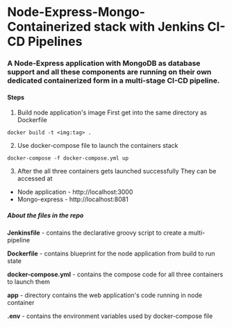 # Node-Express-Mongo-Containerized stack with Jenkins CI-CD Pipelines

### A Node-Express application with MongoDB as database support and  all these components are running on their own dedicated containerized form in a multi-stage CI-CD pipeline.

#### Steps

1. Build node application's image
First get into the same directory as Dockerfile

`docker build -t <img:tag> .`

2. Use docker-compose file to launch the containers stack

`docker-compose -f docker-compose.yml up`

3. After the all three containers gets launched successfully
They can be accessed at

- Node application - http://localhost:3000
- Mongo-express - http://localhost:8081

##### About the files in the repo

**Jenkinsfile** - contains the declarative groovy script to create a multi-pipeline

**Dockerfile** - contains blueprint for the node application from build to run state

**docker-compose.yml** - contains the compose code for all three containers to launch them

**app** - directory contains the web application's code running in node container

**.env** - contains the environment variables used by docker-compose file
